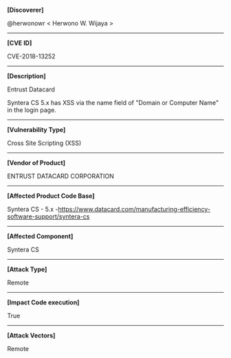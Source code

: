 **[Discoverer]**

@herwonowr < Herwono W. Wijaya >

------------------------------------------

**[CVE ID]**

CVE-2018-13252

------------------------------------------

**[Description]**

Entrust Datacard

Syntera CS 5.x has XSS via the name field of "Domain or Computer Name" in the login page.

------------------------------------------

**[Vulnerability Type]**

Cross Site Scripting (XSS)

------------------------------------------

**[Vendor of Product]**

ENTRUST DATACARD CORPORATION

------------------------------------------

**[Affected Product Code Base]**

Syntera CS - 5.x
-https://www.datacard.com/manufacturing-efficiency-software-support/syntera-cs

------------------------------------------

**[Affected Component]**

Syntera CS

------------------------------------------

**[Attack Type]**

Remote

------------------------------------------

**[Impact Code execution]**

True

------------------------------------------

**[Attack Vectors]**

Remote

